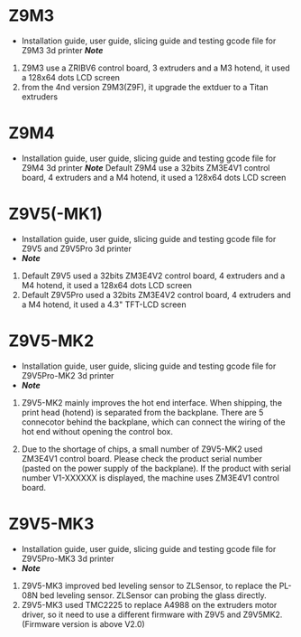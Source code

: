 # Z9M3
- Installation guide, user guide, slicing guide and testing gcode file for Z9M3 3d printer
***Note***
1. Z9M3 use a ZRIBV6 control board, 3 extruders and a M3 hotend, it used a 128x64 dots LCD screen
2. from the 4nd version Z9M3(Z9F), it upgrade the extduer to a Titan extruders

# Z9M4
- Installation guide, user guide, slicing guide and testing gcode file for Z9M4 3d printer
***Note***
Default Z9M4 use a 32bits ZM3E4V1 control board, 4 extruders and a M4 hotend, it used a 128x64 dots LCD screen

# Z9V5(-MK1)
- Installation guide, user guide, slicing guide and testing gcode file for Z9V5 and Z9V5Pro 3d printer
- ***Note***
1. Default Z9V5 used a 32bits ZM3E4V2 control board, 4 extruders and a M4 hotend, it used a 128x64 dots LCD screen
2. Default Z9V5Pro used a 32bits ZM3E4V2 control board, 4 extruders and a M4 hotend, it used a 4.3" TFT-LCD screen

# Z9V5-MK2
- Installation guide, user guide, slicing guide and testing gcode file for Z9V5Pro-MK2 3d printer
- ***Note***
1. Z9V5-MK2 mainly improves the hot end interface. When shipping, the print head (hotend) is separated from the backplane. There are 5 connecotor behind the backplane, which can connect the wiring of the hot end without opening the control box.


2. Due to the shortage of chips, a small number of Z9V5-MK2 used ZM3E4V1 control board. Please check the product serial number (pasted on the power supply of the backplane). If the product with serial number V1-XXXXXX is displayed, the machine uses ZM3E4V1 control board.

# Z9V5-MK3
- Installation guide, user guide, slicing guide and testing gcode file for Z9V5Pro-MK3 3d printer
- ***Note***
1. Z9V5-MK3 improved bed leveling sensor to ZLSensor, to replace the PL-08N bed leveling sensor. ZLSensor can probing the glass directly.
2. Z9V5-MK3 used TMC2225 to replace A4988 on the extruders motor driver, so it need to use a different firmware with Z9V5 and Z9V5MK2.(Firmware version is above V2.0)